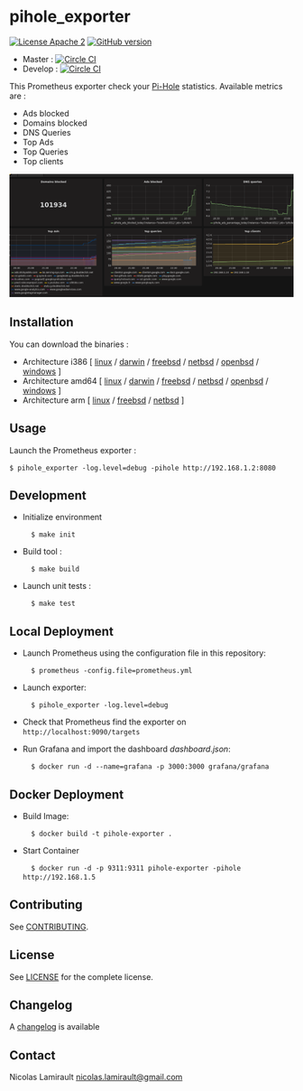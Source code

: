 # pihole_exporter

[![License Apache 2][badge-license]](LICENSE)
[![GitHub version](https://badge.fury.io/gh/nlamirault%2Fpihole_exporter.svg)](https://badge.fury.io/gh/nlamirault%2Fpihole_exporter)

* Master : [![Circle CI](https://circleci.com/gh/nlamirault/pihole_exporter/tree/master.svg?style=svg)](https://circleci.com/gh/nlamirault/pihole_exporter/tree/master)
* Develop : [![Circle CI](https://circleci.com/gh/nlamirault/pihole_exporter/tree/develop.svg?style=svg)](https://circleci.com/gh/nlamirault/pihole_exporter/tree/develop)

This Prometheus exporter check your [Pi-Hole](https://pi-hole.net/) statistics. Available metrics are :
* Ads blocked
* Domains blocked
* DNS Queries
* Top Ads
* Top Queries
* Top clients

![Dashboard](pihole-0.1.0.png)


## Installation

You can download the binaries :

* Architecture i386 [ [linux](https://bintray.com/artifact/download/nlamirault/oss/pihole_exporter-0.1.0_linux_386) / [darwin](https://bintray.com/artifact/download/nlamirault/oss/pihole_exporter-0.1.0_darwin_386) / [freebsd](https://bintray.com/artifact/download/nlamirault/oss/pihole_exporter-0.1.0_freebsd_386) / [netbsd](https://bintray.com/artifact/download/nlamirault/oss/pihole_exporter-0.1.0_netbsd_386) / [openbsd](https://bintray.com/artifact/download/nlamirault/oss/pihole_exporter-0.1.0_openbsd_386) / [windows](https://bintray.com/artifact/download/nlamirault/oss/pihole_exporter-0.1.0_windows_386.exe) ]
* Architecture amd64 [ [linux](https://bintray.com/artifact/download/nlamirault/oss/pihole_exporter-0.1.0_linux_amd64) / [darwin](https://bintray.com/artifact/download/nlamirault/oss/pihole_exporter-0.1.0_darwin_amd64) / [freebsd](https://bintray.com/artifact/download/nlamirault/oss/pihole_exporter-0.1.0_freebsd_amd64) / [netbsd](https://bintray.com/artifact/download/nlamirault/oss/pihole_exporter-0.1.0_netbsd_amd64) / [openbsd](https://bintray.com/artifact/download/nlamirault/oss/pihole_exporter-0.1.0_openbsd_amd64) / [windows](https://bintray.com/artifact/download/nlamirault/oss/pihole_exporter-0.1.0_windows_amd64.exe) ]
* Architecture arm [ [linux](https://bintray.com/artifact/download/nlamirault/oss/pihole_exporter-0.1.0_linux_arm) / [freebsd](https://bintray.com/artifact/download/nlamirault/oss/pihole_exporter-0.1.0_freebsd_arm) / [netbsd](https://bintray.com/artifact/download/nlamirault/oss/pihole_exporter-0.1.0_netbsd_arm) ]


## Usage

Launch the Prometheus exporter :

    $ pihole_exporter -log.level=debug -pihole http://192.168.1.2:8080


## Development

* Initialize environment

        $ make init

* Build tool :

        $ make build

* Launch unit tests :

        $ make test


## Local Deployment

* Launch Prometheus using the configuration file in this repository:

        $ prometheus -config.file=prometheus.yml

* Launch exporter:

        $ pihole_exporter -log.level=debug

* Check that Prometheus find the exporter on `http://localhost:9090/targets`

* Run Grafana and import the dashboard *dashboard.json*:

        $ docker run -d --name=grafana -p 3000:3000 grafana/grafana


## Docker Deployment

* Build Image:

		$ docker build -t pihole-exporter .

* Start Container
		
		$ docker run -d -p 9311:9311 pihole-exporter -pihole http://192.168.1.5


## Contributing

See [CONTRIBUTING](CONTRIBUTING.md).


## License

See [LICENSE](LICENSE) for the complete license.


## Changelog

A [changelog](ChangeLog.md) is available


## Contact

Nicolas Lamirault <nicolas.lamirault@gmail.com>

[badge-license]: https://img.shields.io/badge/license-Apache2-green.svg?style=flat
